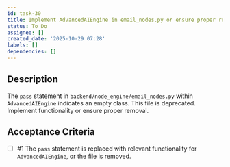 ```yaml
---
id: task-30
title: Implement AdvancedAIEngine in email_nodes.py or ensure proper removal
status: To Do
assignee: []
created_date: '2025-10-29 07:28'
labels: []
dependencies: []
---
```


## Description

<!-- SECTION:DESCRIPTION:BEGIN -->
The `pass` statement in `backend/node_engine/email_nodes.py` within `AdvancedAIEngine` indicates an empty class. This file is deprecated. Implement functionality or ensure proper removal.
<!-- SECTION:DESCRIPTION:END -->

## Acceptance Criteria
<!-- AC:BEGIN -->
- [ ] #1 The `pass` statement is replaced with relevant functionality for `AdvancedAIEngine`, or the file is removed.
<!-- AC:END -->
